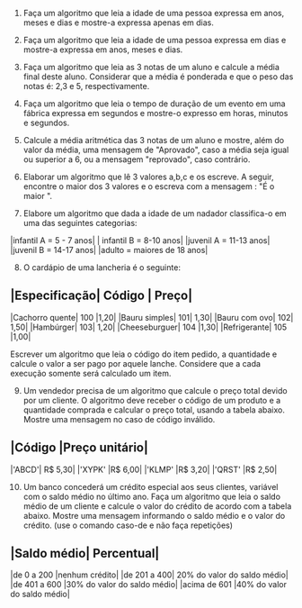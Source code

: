 1. Faça um algoritmo que leia a idade de uma pessoa expressa em anos, meses e dias e mostre-a expressa apenas em dias.

2. Faça um algoritmo que leia a idade de uma pessoa expressa em dias e mostre-a expressa em anos, meses e dias.

3. Faça um algoritmo que leia as 3 notas de um aluno e calcule a média final deste aluno. Considerar que a média é ponderada e que o peso das notas é: 2,3 e 5, respectivamente.

4. Faça um algoritmo que leia o tempo de duração de um evento em uma fábrica expressa em segundos e mostre-o expresso em horas, minutos e segundos.

5. Calcule a média aritmética das 3 notas de um aluno e mostre, além do valor da média, uma mensagem de "Aprovado", caso a média seja igual ou superior a 6, ou a mensagem "reprovado", caso contrário.

6. Elaborar um algoritmo que lê 3 valores a,b,c e os escreve. A seguir, encontre o maior dos 3 valores e o escreva com a mensagem : "É o maior ".

7. Elabore um algoritmo que dada a idade de um nadador classifica-o em uma das seguintes categorias:
 

|infantil A = 5 - 7 anos|
| infantil B = 8-10 anos|
|juvenil A = 11-13 anos|
|juvenil B = 14-17 anos|
|adulto = maiores de 18 anos|


8. O cardápio de uma lancheria é o seguinte:


|Especificação|	Código |	Preço|
------------------------------
|Cachorro quente|	100	|1,20|
|Bauru simples|	101|	1,30|
|Bauru com ovo|	102|	1,50|
|Hambúrger|	103|	1,20|
|Cheeseburguer|	104	|1,30|
|Refrigerante|	105	|1,00|


Escrever um algoritmo que leia o código do item pedido, a quantidade e calcule o valor a ser pago por aquele lanche. Considere que a cada execução somente será calculado um item.

9. Um vendedor precisa de um algoritmo que calcule o preço total devido por um cliente. O algoritmo deve receber o código de um produto e a quantidade comprada e calcular o preço total, usando a tabela abaixo. Mostre uma mensagem no caso de código inválido.

|Código	|Preço unitário|
-----------------------
|'ABCD'|	R$ 5,30|
|'XYPK'	|R$ 6,00|
|'KLMP'	|R$ 3,20|
|'QRST'	|R$ 2,50|


10. Um banco concederá um crédito especial aos seus clientes, variável com o saldo médio no último ano. Faça um algoritmo que leia o saldo médio de um cliente e calcule o valor do crédito de acordo com a tabela abaixo. Mostre uma mensagem informando o saldo médio e o valor do crédito. (use o comando caso-de e não faça repetições) 


|Saldo médio|	Percentual|
---------------------------
|de 0 a 200	|nenhum crédito|
|de 201 a 400|	20% do valor do saldo médio|
|de 401 a 600	|30% do valor do saldo médio|
|acima de 601	|40% do valor do saldo médio|

